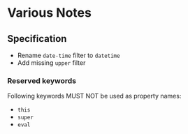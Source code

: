 # Various Notes

## Specification

* Rename `date-time` filter to `datetime`
* Add missing `upper` filter

### Reserved keywords

Following keywords MUST NOT be used as property names:

* `this`
* `super`
* `eval`
